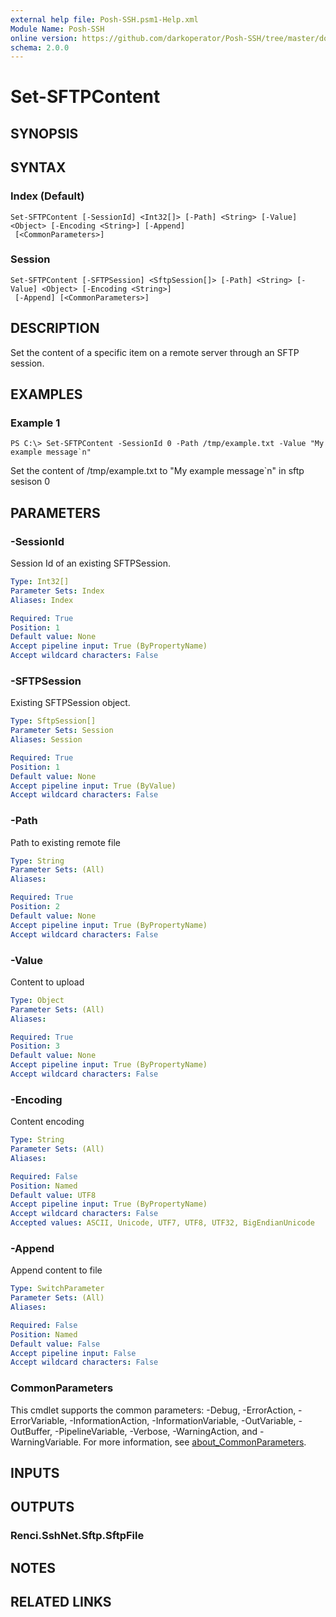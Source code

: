 ```yaml
---
external help file: Posh-SSH.psm1-Help.xml
Module Name: Posh-SSH
online version: https://github.com/darkoperator/Posh-SSH/tree/master/docs
schema: 2.0.0
---
```


# Set-SFTPContent

## SYNOPSIS

## SYNTAX

### Index (Default)
```
Set-SFTPContent [-SessionId] <Int32[]> [-Path] <String> [-Value] <Object> [-Encoding <String>] [-Append]
 [<CommonParameters>]
```

### Session
```
Set-SFTPContent [-SFTPSession] <SftpSession[]> [-Path] <String> [-Value] <Object> [-Encoding <String>]
 [-Append] [<CommonParameters>]
```

## DESCRIPTION
Set the content of a specific item on a remote server through an SFTP session.

## EXAMPLES

### Example 1
```
PS C:\> Set-SFTPContent -SessionId 0 -Path /tmp/example.txt -Value "My example message`n"
```

Set the content of /tmp/example.txt to "My example message`n" in sftp sesison 0


## PARAMETERS

### -SessionId
Session Id of an existing SFTPSession.

```yaml
Type: Int32[]
Parameter Sets: Index
Aliases: Index

Required: True
Position: 1
Default value: None
Accept pipeline input: True (ByPropertyName)
Accept wildcard characters: False
```

### -SFTPSession
Existing SFTPSession object.

```yaml
Type: SftpSession[]
Parameter Sets: Session
Aliases: Session

Required: True
Position: 1
Default value: None
Accept pipeline input: True (ByValue)
Accept wildcard characters: False
```

### -Path
Path to existing remote file

```yaml
Type: String
Parameter Sets: (All)
Aliases:

Required: True
Position: 2
Default value: None
Accept pipeline input: True (ByPropertyName)
Accept wildcard characters: False
```

### -Value
Content to upload

```yaml
Type: Object
Parameter Sets: (All)
Aliases:

Required: True
Position: 3
Default value: None
Accept pipeline input: True (ByPropertyName)
Accept wildcard characters: False
```

### -Encoding
Content encoding

```yaml
Type: String
Parameter Sets: (All)
Aliases:

Required: False
Position: Named
Default value: UTF8
Accept pipeline input: True (ByPropertyName)
Accept wildcard characters: False
Accepted values: ASCII, Unicode, UTF7, UTF8, UTF32, BigEndianUnicode
```

### -Append
Append content to file

```yaml
Type: SwitchParameter
Parameter Sets: (All)
Aliases:

Required: False
Position: Named
Default value: False
Accept pipeline input: False
Accept wildcard characters: False
```

### CommonParameters
This cmdlet supports the common parameters: -Debug, -ErrorAction, -ErrorVariable, -InformationAction, -InformationVariable, -OutVariable, -OutBuffer, -PipelineVariable, -Verbose, -WarningAction, and -WarningVariable. For more information, see [about_CommonParameters](http://go.microsoft.com/fwlink/?LinkID=113216).

## INPUTS

## OUTPUTS

### Renci.SshNet.Sftp.SftpFile
## NOTES

## RELATED LINKS
